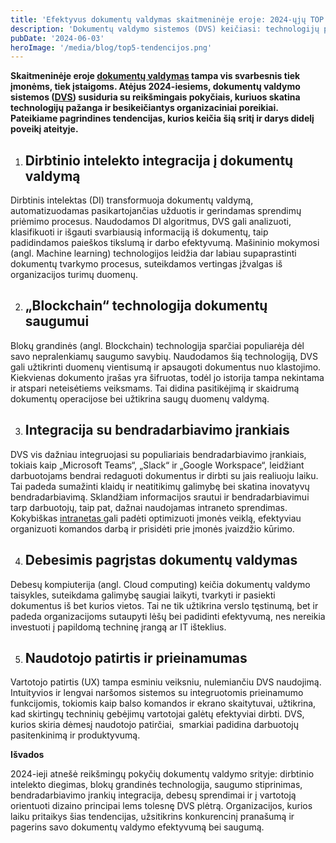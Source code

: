 ```yaml
---
title: 'Efektyvus dokumentų valdymas skaitmeninėje eroje: 2024-ųjų TOP 5 tendencijos'
description: 'Dokumentų valdymo sistemos (DVS) keičiasi: technologijų pažanga leidžia įmonėms ir įstaigoms efektyviau skaitmenizuoti ir valdyti dokumentus.'
pubDate: '2024-06-03'
heroImage: '/media/blog/top5-tendencijos.png'
---
```


<strong>Skaitmeninėje eroje <span style="text-decoration: underline;"><a href="https://vecticum.lt/dokumentu-valdymas/">dokumentų valdymas</a></span> tampa vis svarbesnis tiek įmonėms, tiek įstaigoms. Atėjus 2024-iesiems, dokumentų valdymo sistemos (<span style="text-decoration: underline;"><a href="https://vecticum.lt/sprendimai/#dokument-valdymas">DVS</a></span>) susiduria su reikšmingais pokyčiais, kuriuos skatina technologijų pažanga ir besikeičiantys organizaciniai poreikiai. Pateikiame pagrindines tendencijas, kurios keičia šią sritį ir darys didelį poveikį ateityje.</strong>
<ol>
 	<li>
<h2>Dirbtinio intelekto integracija į dokumentų valdymą</h2>
</li>
</ol>
Dirbtinis intelektas (DI) transformuoja dokumentų valdymą, automatizuodamas pasikartojančias užduotis ir gerindamas sprendimų priėmimo procesus. Naudodamos DI algoritmus, DVS gali analizuoti, klasifikuoti ir išgauti svarbiausią informaciją iš dokumentų, taip padidindamos paieškos tikslumą ir darbo efektyvumą. Mašininio mokymosi (angl. Machine learning) technologijos leidžia dar labiau supaprastinti dokumentų tvarkymo procesus, suteikdamos vertingas įžvalgas iš organizacijos turimų duomenų.
<ol start="2">
 	<li>
<h2>„Blockchain“ technologija dokumentų saugumui</h2>
</li>
</ol>
Blokų grandinės (angl. Blockchain) technologija sparčiai populiarėja dėl savo nepralenkiamų saugumo savybių. Naudodamos šią technologiją, DVS gali užtikrinti duomenų vientisumą ir apsaugoti dokumentus nuo klastojimo. Kiekvienas dokumento įrašas yra šifruotas, todėl jo istorija tampa nekintama ir atspari neteisėtiems veiksmams. Tai didina pasitikėjimą ir skaidrumą dokumentų operacijose bei užtikrina saugų duomenų valdymą.
<ol start="3">
 	<li>
<h2>Integracija su bendradarbiavimo įrankiais</h2>
</li>
</ol>
DVS vis dažniau integruojasi su populiariais bendradarbiavimo įrankiais, tokiais kaip „Microsoft Teams“, „Slack“ ir „Google Workspace“, leidžiant darbuotojams bendrai redaguoti dokumentus ir dirbti su jais realiuoju laiku. Tai padeda sumažinti klaidų ir neatitikimų galimybę bei skatina inovatyvų bendradarbiavimą. Sklandžiam informacijos srautui ir bendradarbiavimui tarp darbuotojų, taip pat, dažnai naudojamas intraneto sprendimas. Kokybiškas <a href="https://vecticum.lt/intraneto-valdymas/"><u>intranetas </u></a>gali padėti optimizuoti įmonės veiklą, efektyviau organizuoti komandos darbą ir prisidėti prie įmonės įvaizdžio kūrimo.
<ol start="4">
 	<li>
<h2>Debesimis pagrįstas dokumentų valdymas</h2>
</li>
</ol>
Debesų kompiuterija (angl. Cloud computing) keičia dokumentų valdymo taisykles, suteikdama galimybę saugiai laikyti, tvarkyti ir pasiekti dokumentus iš bet kurios vietos. Tai ne tik užtikrina verslo tęstinumą, bet ir padeda organizacijoms sutaupyti lėšų bei padidinti efektyvumą, nes nereikia investuoti į papildomą techninę įrangą ar IT išteklius.
<ol start="5">
 	<li>
<h2>Naudotojo patirtis ir prieinamumas</h2>
</li>
</ol>
Vartotojo patirtis (UX) tampa esminiu veiksniu, nulemiančiu DVS naudojimą. Intuityvios ir lengvai naršomos sistemos su integruotomis prieinamumo funkcijomis, tokiomis kaip balso komandos ir ekrano skaitytuvai, užtikrina, kad skirtingų techninių gebėjimų vartotojai galėtų efektyviai dirbti. DVS, kurios skiria dėmesį naudotojo patirčiai,  smarkiai padidina darbuotojų pasitenkinimą ir produktyvumą.

<strong>Išvados</strong>

2024-ieji atnešė reikšmingų pokyčių dokumentų valdymo srityje: dirbtinio intelekto diegimas, blokų grandinės technologija, saugumo stiprinimas, bendradarbiavimo įrankių integracija, debesų sprendimai ir į vartotoją orientuoti dizaino principai lems tolesnę DVS plėtrą. Organizacijos, kurios laiku pritaikys šias tendencijas, užsitikrins konkurencinį pranašumą ir pagerins savo dokumentų valdymo efektyvumą bei saugumą.

